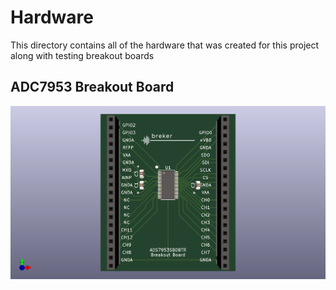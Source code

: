# Hardware

This directory contains all of the hardware that was created for this project along with testing breakout boards

## ADC7953 Breakout Board
![Alt text](adc7953-breakout/adc7953-breakout.png)